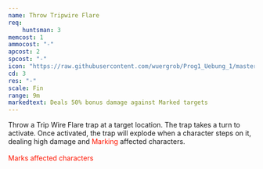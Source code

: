 ```yaml
---
name: Throw Tripwire Flare
req: 
    huntsman: 3
memcost: 1
ammocost: "-"
apcost: 2
spcost: "-"
icon: "https://raw.githubusercontent.com/wuergrob/Prog1_Uebung_1/master/media/skills/TripWireFlare.png"
cd: 3
res: "-"
scale: Fin
range: 9m
markedtext: Deals 50% bonus damage against Marked targets
---
```

Throw a Trip Wire Flare trap at a target location. The trap takes a turn to activate. Once activated, the trap will explode when a character steps on it, dealing high damage and <font color='#FF1500'>Marking</font> affected characters.<br><br>
            <font color='#FF1500'>Marks affected characters</font>